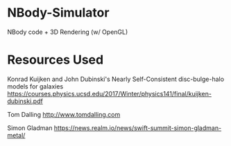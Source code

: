 # NBody-Simulator
NBody code + 3D Rendering (w/ OpenGL)

# Resources Used

Konrad Kuijken and John Dubinski's Nearly Self-Consistent disc-bulge-halo models for galaxies
https://courses.physics.ucsd.edu/2017/Winter/physics141/final/kuijken-dubinski.pdf

Tom Dalling
http://www.tomdalling.com

Simon Gladman
https://news.realm.io/news/swift-summit-simon-gladman-metal/



